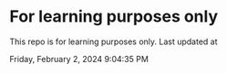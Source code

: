 # For learning purposes only
This repo is for learning purposes only.
Last updated at

Friday, February 2, 2024 9:04:35 PM

